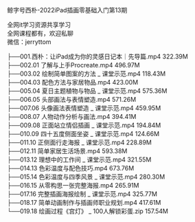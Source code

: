 鲸字号西朴-2022iPad插画零基础入门第13期

全网it学习资源共享学习<br>全网课程都有，欢迎私聊<br>微信：jerryttom<br>

├──001.西朴：让iPad成为你的灵感日记本｜先导篇.mp4 322.39M<br> ├──002.01 了解与上手Procreate.mp4 496.97M<br> ├──003.02 绘制简单图案的方法 _ 课堂示范.mp4 118.43M<br> ├──004.03 配色方法与家居物品.mp4 423.00M<br> ├──005.04 夏日主题植物与物品 _ 课堂示范.mp4 575.36M<br> ├──006.05 头部画法与表情塑造.mp4 571.26M<br> ├──007.06 头像画法表情塑造 _ 课堂示范.mp4 459.95M<br> ├──008.07 人物动作分析与画法.mp4 394.41M<br> ├──009.08 正面站立情侣插画 _ 课堂示范.mp4 194.84M<br> ├──010.09 四十五度侧面坐姿 _ 课堂示范.mp4 124.66M<br> ├──011.10 正侧面行走海报 _ 课堂示范.mp4 228.89M<br> ├──012.11 简单家居生活场景.mp4 593.38M<br> ├──013.12 理想中的工作间 _ 课堂示范.mp4 321.55M<br> ├──014.13 色彩温度与配色技巧.mp4 673.76M<br> ├──015.14 色彩温度与四季风景 _ 课堂示范.mp4 280.30M<br> ├──016.15 从零构思一张完整海报.mp4 265.91M<br> ├──017.16 完整插画海报绘制 _ 课堂示范.mp4 325.77M<br> ├──018.17 简单动画制作与插画师职业规划.mp4 417.61M<br> └──019.18 绘画过程《宫灯》 _ 100人解锁彩蛋.zip 157.54M